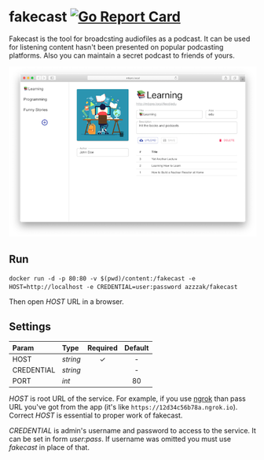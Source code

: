 # fakecast [![Go Report Card](https://goreportcard.com/badge/github.com/azzzak/fakecast)](https://goreportcard.com/report/github.com/azzzak/fakecast)

Fakecast is the tool for broadcsting audiofiles as a podcast. It can be used for listening content hasn't been presented on popular podcasting platforms. Also you can maintain a secret podcast to friends of yours.

![fakecast app](screenshot.png "fakecast app")

## Run

`docker run -d -p 80:80 -v $(pwd)/content:/fakecast -e HOST=http://localhost -e CREDENTIAL=user:password azzzak/fakecast`

Then open _HOST_ URL in a browser.

## Settings

| Param      | Type     | Required | Default |
| :--------- | :------- | :------: | :-----: |
| HOST       | _string_ |    ✓     |    -    |
| CREDENTIAL | _string_ |          |    -    |
| PORT       | _int_    |          |   80    |

_HOST_ is root URL of the service. For example, if you use [ngrok](https://ngrok.com) than pass URL you've got from the app (it's like `https://12d34c56b78a.ngrok.io`). Correct _HOST_ is essential to proper work of fakecast.

_CREDENTIAL_ is admin's username and password to access to the service. It can be set in form _user:pass_. If username was omitted you must use _fakecast_ in place of that.